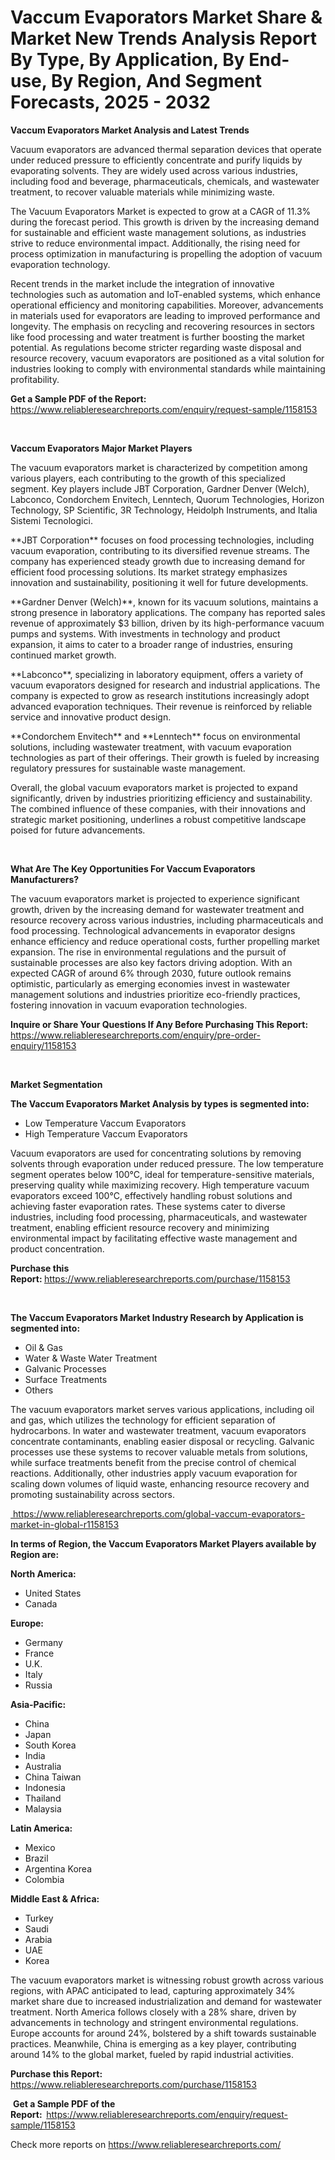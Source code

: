 <p><h1>Vaccum Evaporators Market Share & Market New Trends Analysis Report By Type, By Application, By End-use, By Region, And Segment Forecasts, 2025 - 2032</h1></p><p><strong>Vaccum Evaporators Market Analysis and Latest Trends</strong></p>
<p><p>Vacuum evaporators are advanced thermal separation devices that operate under reduced pressure to efficiently concentrate and purify liquids by evaporating solvents. They are widely used across various industries, including food and beverage, pharmaceuticals, chemicals, and wastewater treatment, to recover valuable materials while minimizing waste.</p><p>The Vacuum Evaporators Market is expected to grow at a CAGR of 11.3% during the forecast period. This growth is driven by the increasing demand for sustainable and efficient waste management solutions, as industries strive to reduce environmental impact. Additionally, the rising need for process optimization in manufacturing is propelling the adoption of vacuum evaporation technology.</p><p>Recent trends in the market include the integration of innovative technologies such as automation and IoT-enabled systems, which enhance operational efficiency and monitoring capabilities. Moreover, advancements in materials used for evaporators are leading to improved performance and longevity. The emphasis on recycling and recovering resources in sectors like food processing and water treatment is further boosting the market potential. As regulations become stricter regarding waste disposal and resource recovery, vacuum evaporators are positioned as a vital solution for industries looking to comply with environmental standards while maintaining profitability.</p></p>
<p><strong>Get a Sample PDF of the Report:&nbsp;</strong> <a href="https://www.reliableresearchreports.com/enquiry/request-sample/1158153?utm_campaign=2954&utm_medium=2&utm_source=Github&utm_content=ia&utm_term=11042025&utm_id=vaccum-evaporators">https://www.reliableresearchreports.com/enquiry/request-sample/1158153</a></p>
<p>&nbsp;</p>
<p><strong>Vaccum Evaporators Major Market Players</strong></p>
<p><p>The vacuum evaporators market is characterized by competition among various players, each contributing to the growth of this specialized segment. Key players include JBT Corporation, Gardner Denver (Welch), Labconco, Condorchem Envitech, Lenntech, Quorum Technologies, Horizon Technology, SP Scientific, 3R Technology, Heidolph Instruments, and Italia Sistemi Tecnologici.</p><p>**JBT Corporation** focuses on food processing technologies, including vacuum evaporation, contributing to its diversified revenue streams. The company has experienced steady growth due to increasing demand for efficient food processing solutions. Its market strategy emphasizes innovation and sustainability, positioning it well for future developments.</p><p>**Gardner Denver (Welch)**, known for its vacuum solutions, maintains a strong presence in laboratory applications. The company has reported sales revenue of approximately $3 billion, driven by its high-performance vacuum pumps and systems. With investments in technology and product expansion, it aims to cater to a broader range of industries, ensuring continued market growth.</p><p>**Labconco**, specializing in laboratory equipment, offers a variety of vacuum evaporators designed for research and industrial applications. The company is expected to grow as research institutions increasingly adopt advanced evaporation techniques. Their revenue is reinforced by reliable service and innovative product design.</p><p>**Condorchem Envitech** and **Lenntech** focus on environmental solutions, including wastewater treatment, with vacuum evaporation technologies as part of their offerings. Their growth is fueled by increasing regulatory pressures for sustainable waste management.</p><p>Overall, the global vacuum evaporators market is projected to expand significantly, driven by industries prioritizing efficiency and sustainability. The combined influence of these companies, with their innovations and strategic market positioning, underlines a robust competitive landscape poised for future advancements.</p></p>
<p>&nbsp;</p>
<p><strong>What Are The Key Opportunities For Vaccum Evaporators Manufacturers?</strong></p>
<p><p>The vacuum evaporators market is projected to experience significant growth, driven by the increasing demand for wastewater treatment and resource recovery across various industries, including pharmaceuticals and food processing. Technological advancements in evaporator designs enhance efficiency and reduce operational costs, further propelling market expansion. The rise in environmental regulations and the pursuit of sustainable processes are also key factors driving adoption. With an expected CAGR of around 6% through 2030, future outlook remains optimistic, particularly as emerging economies invest in wastewater management solutions and industries prioritize eco-friendly practices, fostering innovation in vacuum evaporation technologies.</p></p>
<p><strong>Inquire or Share Your Questions If Any Before Purchasing This Report:</strong> <a href="https://www.reliableresearchreports.com/enquiry/pre-order-enquiry/1158153?utm_campaign=2954&utm_medium=2&utm_source=Github&utm_content=ia&utm_term=11042025&utm_id=vaccum-evaporators">https://www.reliableresearchreports.com/enquiry/pre-order-enquiry/1158153</a></p>
<p>&nbsp;</p>
<p><strong>Market Segmentation</strong></p>
<p><strong>The Vaccum Evaporators Market Analysis by types is segmented into:</strong></p>
<p><ul><li>Low Temperature Vaccum Evaporators</li><li>High Temperature Vaccum Evaporators</li></ul></p>
<p><p>Vacuum evaporators are used for concentrating solutions by removing solvents through evaporation under reduced pressure. The low temperature segment operates below 100°C, ideal for temperature-sensitive materials, preserving quality while maximizing recovery. High temperature vacuum evaporators exceed 100°C, effectively handling robust solutions and achieving faster evaporation rates. These systems cater to diverse industries, including food processing, pharmaceuticals, and wastewater treatment, enabling efficient resource recovery and minimizing environmental impact by facilitating effective waste management and product concentration.</p></p>
<p><strong>Purchase this Report:&nbsp;</strong><a href="https://www.reliableresearchreports.com/purchase/1158153?utm_campaign=2954&utm_medium=2&utm_source=Github&utm_content=ia&utm_term=11042025&utm_id=vaccum-evaporators">https://www.reliableresearchreports.com/purchase/1158153</a></p>
<p>&nbsp;</p>
<p><strong>The Vaccum Evaporators Market Industry Research by Application is segmented into:</strong></p>
<p><ul><li>Oil & Gas</li><li>Water & Waste Water Treatment</li><li>Galvanic Processes</li><li>Surface Treatments</li><li>Others</li></ul></p>
<p><p>The vacuum evaporators market serves various applications, including oil and gas, which utilizes the technology for efficient separation of hydrocarbons. In water and wastewater treatment, vacuum evaporators concentrate contaminants, enabling easier disposal or recycling. Galvanic processes use these systems to recover valuable metals from solutions, while surface treatments benefit from the precise control of chemical reactions. Additionally, other industries apply vacuum evaporation for scaling down volumes of liquid waste, enhancing resource recovery and promoting sustainability across sectors.</p></p>
<p><a href="https://www.reliableresearchreports.com/global-vaccum-evaporators-market-in-global-r1158153?utm_campaign=2954&utm_medium=2&utm_source=Github&utm_content=ia&utm_term=11042025&utm_id=vaccum-evaporators">&nbsp;https://www.reliableresearchreports.com/global-vaccum-evaporators-market-in-global-r1158153</a></p>
<p><strong>In terms of Region, the Vaccum Evaporators Market Players available by Region are:</strong></p>
<p>
    <p> <strong> North America: </strong>
        <ul>
            <li>United States</li>
            <li>Canada</li>
        </ul>
        </p> 
    <p> <strong> Europe: </strong>
        <ul>
            <li>Germany</li>
            <li>France</li>
            <li>U.K.</li>
            <li>Italy</li>
            <li>Russia</li>
        </ul>
        </p> 
    <p> <strong> Asia-Pacific: </strong>
        <ul>
            <li>China</li>
            <li>Japan</li>
            <li>South Korea</li>
            <li>India</li>
            <li>Australia</li>
            <li>China Taiwan</li>
            <li>Indonesia</li>
            <li>Thailand</li>
            <li>Malaysia</li>
        </ul>
        </p> 
    <p> <strong> Latin America: </strong>
        <ul>
            <li>Mexico</li>
            <li>Brazil</li>
            <li>Argentina Korea</li>
            <li>Colombia</li>
        </ul>
        </p> 
    <p> <strong> Middle East & Africa: </strong>
        <ul>
            <li>Turkey</li>
            <li>Saudi</li>
            <li>Arabia</li>
            <li>UAE</li>
            <li>Korea</li>
        </ul>
    </p>
    </p>
<p><p>The vacuum evaporators market is witnessing robust growth across various regions, with APAC anticipated to lead, capturing approximately 34% market share due to increased industrialization and demand for wastewater treatment. North America follows closely with a 28% share, driven by advancements in technology and stringent environmental regulations. Europe accounts for around 24%, bolstered by a shift towards sustainable practices. Meanwhile, China is emerging as a key player, contributing around 14% to the global market, fueled by rapid industrial activities.</p></p>
<p><strong>Purchase this Report: </strong><a href="https://www.reliableresearchreports.com/purchase/1158153?utm_campaign=2954&utm_medium=2&utm_source=Github&utm_content=ia&utm_term=11042025&utm_id=vaccum-evaporators">https://www.reliableresearchreports.com/purchase/1158153</a></p>
<p>&nbsp;<strong>Get a Sample PDF of the Report:&nbsp;&nbsp;</strong><a href="https://www.reliableresearchreports.com/enquiry/request-sample/1158153?utm_campaign=2954&utm_medium=2&utm_source=Github&utm_content=ia&utm_term=11042025&utm_id=vaccum-evaporators">https://www.reliableresearchreports.com/enquiry/request-sample/1158153</a></p>
<p><strong></strong></p>
<p>Check more reports on <a href="https://www.reliableresearchreports.com/?utm_campaign=2954&utm_medium=2&utm_source=Github&utm_content=ia&utm_term=11042025&utm_id=vaccum-evaporators">https://www.reliableresearchreports.com/</a></p>
